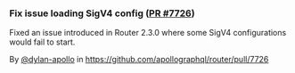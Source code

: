 ### Fix issue loading SigV4 config ([PR #7726](https://github.com/apollographql/router/pull/7726))

Fixed an issue introduced in Router 2.3.0 where some SigV4 configurations would fail to start.

By [@dylan-apollo](https://github.com/dylan-apollo) in https://github.com/apollographql/router/pull/7726
